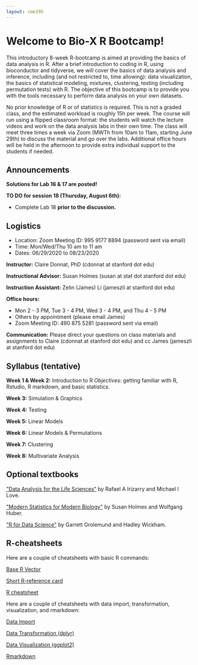 ```yaml
---
layout: cme195
---
```


# [](#welcome) Welcome to Bio-X R Bootcamp!

This introductory 8-week R-bootcamp is aimed at providing the basics of data analysis in R. After a brief introduction to coding in R, using bioconductor and tidyverse, we will cover the basics of data analysis and inference, including (and not restricted to, time allowing): data visualization, the basics of statistical modeling, mixtures, clustering, testing (including permutation tests) with R.  The objective of this bootcamp is to provide you with the tools necessary to perform data analysis on your own datasets. 

No prior knowledge of R or of statistics is required. This is not a graded class, and the estimated workload is roughly 15h per week. The course will run using a flipped classroom format: the students will watch the lecture videos and work on the data analysis labs in their own time. The class will meet three times a week via Zoom (MWTh from 10am to 11am, starting June 29th) to discuss the material and go over the labs. Additional office hours will be held in the afternoon to provide extra individual support to the students if needed.

## [](#announcements) Announcements

**Solutions for Lab 16 & 17 are posted!**

**TO DO for session 18 (Thursday, August 6th):** 

* Complete Lab 18 **prior to the discussion.**


## [](#logistics) Logistics

* Location: Zoom Meeting ID: 995 9177 8894 (password sent via email)
* Time: Mon/Wed/Thu 10 am to 11 am
* Dates: 06/29/2020 to 08/23/2020

**Instructor:** Claire Donnat, PhD (cdonnat at stanford dot edu)

**Instructional Advisor:** Susan Holmes (susan at stat dot stanford dot edu)

**Instruction Assistant:** Zelin (James) Li (jameszli at stanford dot edu)

**Office hours:** 
* Mon 2 - 3 PM, Tue 3 - 4 PM, Wed 3 - 4 PM, and Thu 4 - 5 PM
* Others by appointment (please email James)
* Zoom Meeting ID: 490 875 5281 (password sent via email)

**Communication:** 
Please direct your questions on class materials and assignments to Claire (cdonnat at stanford dot edu) and cc James (jameszli at stanford dot edu)

## [](#course) Syllabus (tentative)

**Week 1 & Week 2:** Introduction to R
_Objectives:_ getting familiar with R, Rstudio, R markdown, and basic statistics.

**Week 3:** Simulation & Graphics

**Week 4:** Testing 

**Week 5:** Linear Models

**Week 6:** Linear Models & Permutations 

**Week 7:** Clustering

**Week 8:** Multivariate Analysis

## [](#textbook) Optional textbooks

["Data Analysis for the Life Sciences"](https://leanpub.com/dataanalysisforthelifesciences) by Rafael A Irizarry and Michael I Love.

["Modern Statistics for Modern Biology"](http://web.stanford.edu/class/bios221/book/) by Susan Holmes and Wolfgang Huber.

["R for Data Science"](http://r4ds.had.co.nz/)
by Garrett Grolemund and Hadley Wickham.



## [](#resources) R-cheatsheets

Here are a couple of cheatsheets with basic R commands:

[Base R Vector](https://rstudio.com/wp-content/uploads/2016/10/r-cheat-sheet-3.pdf)

[Short R-reference card](https://cran.r-project.org/doc/contrib/Short-refcard.pdf)

[R cheatsheet](http://nicolascampione.weebly.com/uploads/1/9/4/1/19411255/r_cheat_sheet.pdf)

Here are a couple of cheatsheets with data import, transformation, visualization, and rmarkdown:

[Data Import](https://github.com/rstudio/cheatsheets/raw/master/data-import.pdf)

[Data Transformation (dplyr)](https://github.com/rstudio/cheatsheets/raw/master/data-transformation.pdf)

[Data Visualization (ggplot2)](https://github.com/rstudio/cheatsheets/raw/master/data-visualization-2.1.pdf)

[Rmarkdown](https://github.com/rstudio/cheatsheets/raw/master/rmarkdown-2.0.pdf)


